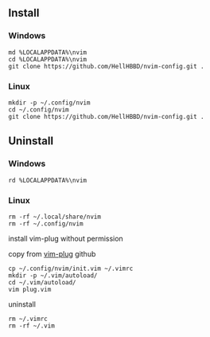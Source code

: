 ## Install

### Windows

```
md %LOCALAPPDATA%\nvim
cd %LOCALAPPDATA%\nvim
git clone https://github.com/HellHBBD/nvim-config.git .
```

### Linux

```
mkdir -p ~/.config/nvim
cd ~/.config/nvim
git clone https://github.com/HellHBBD/nvim-config.git .
```

## Uninstall

### Windows

```
rd %LOCALAPPDATA%\nvim
```

### Linux

```
rm -rf ~/.local/share/nvim
rm -rf ~/.config/nvim
```

install vim-plug without permission

copy from [vim-plug](https://github.com/junegunn/vim-plug/blob/master/plug.vim) github

```
cp ~/.config/nvim/init.vim ~/.vimrc
mkdir -p ~/.vim/autoload/
cd ~/.vim/autoload/
vim plug.vim
```

uninstall

```
rm ~/.vimrc
rm -rf ~/.vim
```